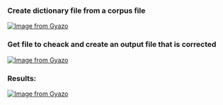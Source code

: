 
### Create dictionary file from a corpus file <br>
[![Image from Gyazo](https://i.gyazo.com/2f75d01bfa7c3276469977b63d1e46ad.gif)](https://gyazo.com/2f75d01bfa7c3276469977b63d1e46ad)

### Get file to cheack and create an output file that is corrected <br>
[![Image from Gyazo](https://i.gyazo.com/c30ea51becdd53f4161aa7b8b1838893.gif)](https://gyazo.com/c30ea51becdd53f4161aa7b8b1838893)

### Results:<br>
[![Image from Gyazo](https://i.gyazo.com/5f1370679ce88140cd70039954105f6b.png)](https://gyazo.com/5f1370679ce88140cd70039954105f6b)
